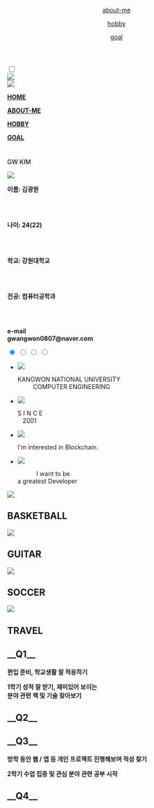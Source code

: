 <!DOCTYPE html>
<html lang="en">
<head>
  <meta charset="UTF-8">
  <meta name="viewport" content="width=device-width, initial-scale=1.0">
  <title>Document</title>
  <link rel="stylesheet" href="./css/style.css">
  <script defer src="./js/script.js"></script>
</head>
  <body>
  <div id="wrap">
    <header>
      <div class="about-me"><p><a href="#section1">about-me</a></p></div>
      <div class="hobby"><p><a href="#section2">hobby</a></p></div>
      <div class="goal"><p><a href="#section3">goal</a></p></div>
    </header>
    <aside>
      <div id="profile-top">
        <div id="toggle">
          <i class="indicator"></i>
        </div>
        <div class="menutab">
          <input type="checkbox" id="menuicon">
          <label for="menuicon">
            <div class="menu-on">
              <img src="./jpg/menu.png">
            </div>
            <div class="menu-off">
              <img src="./jpg/cancel.png">
            </div>
            </label>
          <div class="menubar">
            <div class="menuitem"><p><a href="#profile-top"><b>HOME</b></a></p></div>
            <div class="menuitem"><p><a href="#section1"><b>ABOUT-ME</b></a></p></div>
            <div class="menuitem"><p><a href="#section2"><b>HOBBY</b></a></p></div>
            <div class="menuitem"><p><a href="#section3"><b>GOAL</b></a></p></div>
          </div>
        </div>
        <div class="hello">
          <p style="padding-top: 25px; font-weight: 500;">GW KIM</p>
        </div>
        <div class="photo">
          <img src="./jpg/profile.jpg">
        </div>
      </div>
      <div id="profile-bottom">
        <div class="introduce">
          <p><b>이름: 김광원</b></p><br><br>
          <p><b>나이: 24(22)</b></p><br><br>
          <p><b>학교: 강원대학교</b></p><br><br>
          <p><b>전공: 컴퓨터공학과</b></p><br><br>
          <p><b>e-mail<br>gwangwon0807@naver.com</b></p>
        </div>
      </div>
    </aside>
    <section id="section1">
      <input type="radio" name="slide" id="slide1" checked>
      <input type="radio" name="slide" id="slide2">
      <input type="radio" name="slide" id="slide3">
      <input type="radio" name="slide" id="slide4">
      <ul class="slidelist">
        <li class="slideitem">
          <div>
            <label for="slide4" class="left"></label>
            <label for="slide2" class="right"></label>
            <a><img src="./jpg/knu.png"></a>
            <P class="slidetext">KANGWON NATIONAL UNIVERSITY<br>&nbsp;&nbsp;&nbsp;&nbsp;&nbsp;&nbsp;&nbsp;&nbsp;&nbsp;COMPUTER ENGINEERING</P>
          </div>
        </li>
        <li class="slideitem">
          <label for="slide1" class="left"></label>
          <label for="slide3" class="right"></label>
          <a><img src="./jpg/ulsan.jpg"></a>
          <P class="slidetext">S I N C E<br>&nbsp;&nbsp;&nbsp;2001</P>
        </li>
        <li class="slideitem">
          <label for="slide2" class="left"></label>
          <label for="slide4" class="right"></label>
          <a><img src="./jpg/blockchain.jpg"></a>
          <P class="slidetext">I'm interested in Blockchain.<br></P>
        </li>
        <li class="slideitem">
          <label for="slide3" class="left"></label>
          <label for="slide1" class="right"></label>
          <a><img src="./jpg/code.jpg"></a>
          <P class="slidetext">&nbsp;&nbsp;&nbsp;&nbsp;&nbsp;&nbsp;&nbsp;&nbsp;&nbsp;&nbsp;&nbsp;I want to be<br>a greatest Developer</P>
        </li>
      </ul>
    </section>
    <section id="section2">
      <div class="hobbyitem">
        <div class="hobbycard hobbycard-left hobbycard-top">
          <img src="./jpg/basketball.jpg">
          <div class="info">
            <h1>BASKETBALL</h1>
          </div>
        </div>
      </div>
      <div class="hobbyitem">
        <div class="hobbycard hobbycard-right hobbycard-top">
          <img src="./jpg/guitar.jpg">
          <div class="info">
            <h1>GUITAR</h1>
          </div>
        </div>
      </div>
      <div class="hobbyitem">
        <div class="hobbycard hobbycard-left hobbycard-bottom">
          <img src="./jpg/soccer.jpg">
          <div class="info">
            <h1>SOCCER</h1>
          </div>
        </div>
      </div>
      <div class="hobbyitem">
        <div class="hobbycard hobbycard-right hobbycard-bottom">
          <img src="./jpg/travel.jpg">
          <div class="info">
            <h1>TRAVEL</h1>
          </div>
        </div>
      </div>
    </section>
    <section id="section3">
      <div class="goal">
        <div class="quarter" id="quarter1">
          <div class="goalcontent goalcontent-left"></div>
          <div class="quarterNum">
            <h1>__Q1__</h1>
          </div>
          <div class="goalcontent goalcontent-right">
            <p class="goal_p"><b>편입 준비, 학교생활 잘 적응하기</b></p>
          </div>
        </div>
      </div>
      <div class="goal">
        <div class="quarter" id="quarter2">
          <div class="goalcontent goalcontent-left">
            <p class="goal_p"><b>1학기 성적 잘 받기, 재미있어 보이는<br>분야 관련 책 및 기술 찾아보기</b></p>
          </div>
          <div class="quarterNum">
            <h1>__Q2__</h1>
          </div>
          <div class="goalcontent goalcontent-right"></div>
        </div>
      </div>
      <div class="goal">
        <div class="quarter" id="quarter3">
          <div class="goalcontent goalcontent-left"></div>
          <div class="quarterNum">
            <h1>__Q3__</h1>
          </div>
          <div class="goalcontent goalcontent-right">
            <p class="goal_p"><b>방학 동안 웹 / 앱 등 개인 프로젝트 진행해보며 적성 찾기</b></p>
          </div>
        </div>
      </div>
      <div class="goal">
        <div class="quarter" id="quarter4">
          <div class="goalcontent goalcontent-left">
            <p class="goal_p"><b>2학기 수업 집중 및 관심 분야 관련 공부 시작</b></p>
          </div>
          <div class="quarterNum">
            <h1>__Q4__</h1>
          </div>
          <div class="goalcontent goalcontent-right"></div>
        </div>
      </div>
    </section>
  </div>
</body>
</html>

